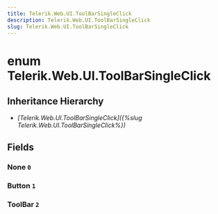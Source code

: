 ```yaml
---
title: Telerik.Web.UI.ToolBarSingleClick
description: Telerik.Web.UI.ToolBarSingleClick
slug: Telerik.Web.UI.ToolBarSingleClick
---
```


# enum Telerik.Web.UI.ToolBarSingleClick

## Inheritance Hierarchy

* *[Telerik.Web.UI.ToolBarSingleClick]({%slug Telerik.Web.UI.ToolBarSingleClick%})*

## Fields

### None `0`

### Button `1`

### ToolBar `2`
